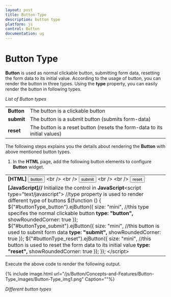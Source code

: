 ```yaml
---
layout: post
title: Button-Type
description: button type
platform: js
control: Button
documentation: ug
---
```


# Button Type

**Button** is used as normal clickable button, submitting form data, resetting the form data to its initial value. According to the usage of button, you can render the button in three types. Using the **type** property, you can easily render the button in following types.

_List of Button types_

<table>
<tr>
<td>
<b>Button</b></td><td>
The button is a clickable button </td></tr>
<tr>
<td>
<b>submit</b></td><td>
The button is a submit button (submits form-data) </td></tr>
<tr>
<td>
<b>reset    </b></td><td>
The button is a reset button (resets the form-data to its initial values)</td></tr>
</table>


The following steps explains you the details about rendering the **Button** with above mentioned button types.

1. In the **HTML** page, add the following button elements to configure **Button** widget.

<table>
<tr>
<td>
<b>[HTML]</b>    <button id="buttonType_button">button</button>    &lt;br /&gt;    &lt;br /&gt;    <button id="buttonType_submit">submit</button>    &lt;br /&gt;    &lt;br /&gt;    <button id="buttonType_reset">reset</button></td></tr>
<tr>
<td>
<b>[JavaScript]</b><b>//</b> Initialize the control in <b>JavaScript</b>&lt;script type="text/javascript"&gt;    //type property is used to render different type of buttons    $(function () {        $("#buttonType_button").ejButton({            size: "mini",            //this type specifes the normal clickable button<b>            type: "button",</b>            showRoundedCorner: true        });        $("#buttonType_submit").ejButton({            size: "mini",            //this button is used to submit form data<b>            type: "submit",</b>            showRoundedCorner: true        });        $("#buttonType_reset").ejButton({            size: "mini",            //this button is used to reset the form data to its initial value<b>            type: "reset",</b>            showRoundedCorner: true        });    });    &lt;/script&gt;</td></tr>
</table>

Execute the above code to render the following output.

{% include image.html url="/js/Button/Concepts-and-Features/Button-Type_images/Button-Type_img1.png" Caption=""%}

_Different button types_

